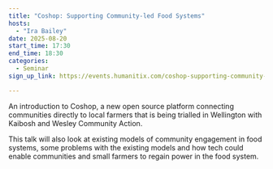 ```yaml
---
title: "Coshop: Supporting Community-led Food Systems"
hosts:
  - "Ira Bailey"
date: 2025-08-20
start_time: 17:30
end_time: 18:30
categories:
  - Seminar
sign_up_link: https://events.humanitix.com/coshop-supporting-community-led-food-systems

---
```


An introduction to Coshop, a new open source platform connecting communities directly to local farmers that is being trialled in Wellington with Kaibosh and Wesley Community Action. 

This talk will also look at existing models of community engagement in food systems, some problems with the existing models and how tech could enable communities and small farmers to regain power in the food system.
